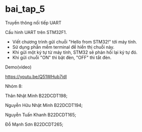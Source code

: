 # bai_tap_5
Truyền thông nối tiếp UART

Cấu hình UART trên STM32F1.
- Viết chương trình gửi chuỗi "Hello from STM32!" tới máy tính. 
- Sử dụng phần mềm terminal để hiển thị chuỗi này.
- Khi gửi một ký tự từ máy tính, STM32 sẽ phản hồi lại ký tự đó.
- Khi gửi chuỗi "ON" thì bật đèn, "OFF" thì tắt đèn.


Demo(video)

https://youtu.be/Q51WHub7idI



Nhóm 8:

Thân Nhật Minh	B22DCDT198;

Nguyễn Hữu Nhật Minh	B22DCDT194;

Nguyễn Tuấn Khanh	B22DCDT165;

Đỗ Mạnh Sơn	B22DCDT265;
